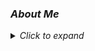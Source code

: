 ### *About Me*
<details>
  <summary><i>Click to expand</i></summary>
  ![image](https://raw.githubusercontent.com/mindyshiben/mindyshiben/81f94a4bb6d2529a81928557b9b7bb618c5262e8/header.png)

###### 😄 *Pronouns: she/her*  
* 📚 I'm currently studying data science at Codeup 
   * *🎓  Projected completion: August 2022*
* :us: I'm a USAF veteran and served as an Arabic Linguist
* ⛸ I was also a competitive figure skater & coach
* ⚡ AND a 🚀 space enthusiant , 💪 competitive ninja athlete , 🎥 television personality , and ♟️ chess ~~master~~ player 
* :round_pushpin: *currently* San Antonio, TX
* 📬  [Email me!](mailto:mindy.shiben@gmail.com)


<!--

**mindyshiben/mindyshiben** is a ✨ _special_ ✨ repository because its `README.md` (this file) appears on your GitHub profile.


</details

<!-- LinkedIn Badge when I'm ready to add it.
[![Linkedin Badge](https://img.shields.io/badge/-Cayt-blue?style=flat&logo=Linkedin&logoColor=white&link=https://www.linkedin.com/in/mindyshiben/)](https://www.linkedin.com/in/mindyshiben/)
-->
<!--


Here are some ideas to get you started:

- 🔭 I’m currently working on ...
- 🌱 I’m currently learning ...
- 👯 I’m looking to collaborate on ...
- 🤔 I’m looking for help with ...
- 💬 Ask me about ...
- 📫 How to reach me: ...
- 😄 Pronouns: ...
- ⚡ Fun fact: ...
-->
### *Connect or message me on <a href="https://www.linkedin.com/in/mindyshiben" target="_blank">Linkedin</a>*
  <!--Might want to mix this up later in order to have a Linkedin and Tableau Public profile -->
### *Tools I'm working with*
<img src="https://img.shields.io/badge/Python-306998?&style=for-the-badge&logo=python&logoColor=FFD43B"/> <img src="https://img.shields.io/badge/GitHub-333333?&style=for-the-badge&logo=github&logoColor=f5f5f5"/> <img src="https://img.shields.io/badge/MySQL-00758F?&style=for-the-badge&logo=mysql&logoColor=F29111"/>  <img src="https://img.shields.io/badge/Jupyter-4e4e4e?&style=for-the-badge&logo=Jupyter&logoColor=f37626" />
  <img src="https://img.shields.io/badge/Tableau-18417e?&style=for-the-badge&logo=tableau&logoColor=white" />
  
  Libraries:  
    <img src="https://img.shields.io/badge/pandas-130654?&style=for-the-badge&logo=pandas&logoColor=white" /> <img src="https://img.shields.io/badge/numpy-4d77cf?&style=for-the-badge&logo=numpy&logoColor=4daacf" /> <img src="https://img.shields.io/badge/matplotlib-11557c?&style=for-the-badge&logo=python&logoColor=white" /> <img src="https://img.shields.io/badge/seaborn-444876?&style=for-the-badge&logo=python&logoColor=white" /> <img src="https://img.shields.io/badge/sklearn-f7931e?&style=for-the-badge&logo=scikit-learn&logoColor=black" />
<!-- Note, I need to find the appropriate matplotlib logo -->
---


